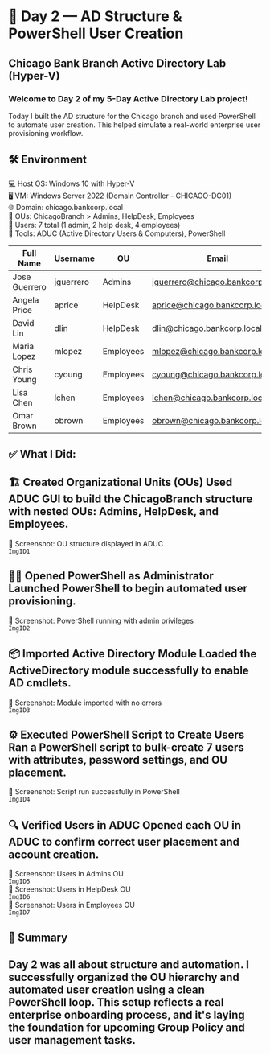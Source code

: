 # 🏦 Day 2 — AD Structure & PowerShell User Creation  
## Chicago Bank Branch Active Directory Lab (Hyper-V)  

### Welcome to Day 2 of my 5-Day Active Directory Lab project!  
Today I built the AD structure for the Chicago branch and used PowerShell to automate user creation. This helped simulate a real-world enterprise user provisioning workflow.

## 🛠️ Environment  
💻 Host OS: Windows 10 with Hyper-V  
🖥️ VM: Windows Server 2022 (Domain Controller - CHICAGO-DC01)  
🌐 Domain: chicago.bankcorp.local  
📂 OUs: ChicagoBranch > Admins, HelpDesk, Employees  
👤 Users: 7 total (1 admin, 2 help desk, 4 employees)  
🧰 Tools: ADUC (Active Directory Users & Computers), PowerShell

| Full Name      | Username   | OU        | Email                        | 
|----------------|------------|-----------|------------------------------|
| Jose Guerrero  | jguerrero  | Admins    | jguerrero@chicago.bankcorp.local | 
| Angela Price   | aprice     | HelpDesk  | aprice@chicago.bankcorp.local    | 
| David Lin      | dlin       | HelpDesk  | dlin@chicago.bankcorp.local      | 
| Maria Lopez    | mlopez     | Employees | mlopez@chicago.bankcorp.local    | 
| Chris Young    | cyoung     | Employees | cyoung@chicago.bankcorp.local    | 
| Lisa Chen     | lchen      | Employees | lchen@chicago.bankcorp.local     | 
| Omar Brown     | obrown     | Employees | obrown@chicago.bankcorp.local    | 


## ✅ What I Did:

## 🏗️ Created Organizational Units (OUs)  Used ADUC GUI to build the ChicagoBranch structure with nested OUs: Admins, HelpDesk, and Employees.  
📸 Screenshot: OU structure displayed in ADUC  
`ImgID1`

## 🧑‍💻 Opened PowerShell as Administrator  Launched PowerShell to begin automated user provisioning.  
📸 Screenshot: PowerShell running with admin privileges  
`ImgID2`

## 📦 Imported Active Directory Module  Loaded the ActiveDirectory module successfully to enable AD cmdlets.  
📸 Screenshot: Module imported with no errors  
`ImgID3`

## ⚙️ Executed PowerShell Script to Create Users  Ran a PowerShell script to bulk-create 7 users with attributes, password settings, and OU placement.  
📸 Screenshot: Script run successfully in PowerShell  
`ImgID4`

## 🔍 Verified Users in ADUC  Opened each OU in ADUC to confirm correct user placement and account creation.  
📸 Screenshot: Users in Admins OU  
`ImgID5`  
📸 Screenshot: Users in HelpDesk OU  
`ImgID6`  
📸 Screenshot: Users in Employees OU  
`ImgID7`

## 🧾 Summary  
## Day 2 was all about structure and automation. I successfully organized the OU hierarchy and automated user creation using a clean PowerShell loop. This setup reflects a real enterprise onboarding process, and it's laying the foundation for upcoming Group Policy and user management tasks.

